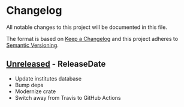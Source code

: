 # Changelog

All notable changes to this project will be documented in this file.

The format is based on [Keep a Changelog](http://keepachangelog.com/)
and this project adheres to [Semantic Versioning](http://semver.org/).

<!-- next-header -->

## [Unreleased] - ReleaseDate
- Update institutes database
- Bump deps
- Modernize crate
- Switch away from Travis to GitHub Actions

<!-- next-url -->
[Unreleased]: https://github.com/svenstaro/miniserve/compare/0.4.0...HEAD
